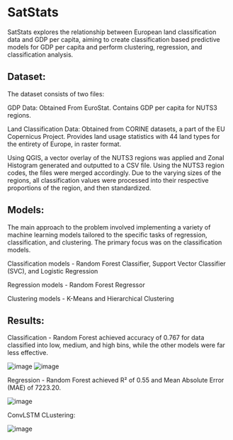 # SatStats
SatStats explores the relationship between European land classification data and GDP per capita, aiming to create classification based predictive models for GDP per capita and perform clustering, regression, and classification analysis.

## Dataset: 
The dataset consists of two files:

GDP Data: Obtained From EuroStat. Contains GDP per capita for NUTS3 regions. 

Land Classification Data: Obtained from CORINE datasets, a part of the EU Copernicus Project. Provides land usage statistics with 44 land types for the entirety of Europe, in raster format.

Using QGIS, a vector overlay of the NUTS3 regions was applied and Zonal Histogram generated and outputted to a CSV file. Using the NUTS3 region codes, the files were merged accordingly. Due to the varying sizes of the regions, all classification values were processed into their respective proportions of the region, and then standardized.

## Models:
The main approach to the problem involved implementing a variety of machine learning models tailored to the specific tasks of regression, classification, and clustering. The primary focus was on the classification models.

Classification models - Random Forest Classifier, Support Vector Classifier (SVC), and Logistic Regression

Regression models - Random Forest Regressor

Clustering models - K-Means and Hierarchical Clustering

## Results:

Classification - Random Forest achieved accuracy of 0.767 for data classified into low, medium, and high bins, while the other models were far less effective.

![image](https://github.com/user-attachments/assets/1a3c1d6f-269e-449c-9a20-3cffa088cb95)
![image](https://github.com/user-attachments/assets/209577a1-18d6-40c9-aae9-db614cf23d4c)


Regression - Random Forest achieved R² of 0.55 and Mean Absolute Error (MAE) of 7223.20.

![image](https://github.com/user-attachments/assets/64d969c1-e9c5-4c1e-bed4-ba7c20571772)

ConvLSTM CLustering:

![image](https://github.com/user-attachments/assets/64752ed9-7846-4916-bb4c-9ae249bd0d3a)

